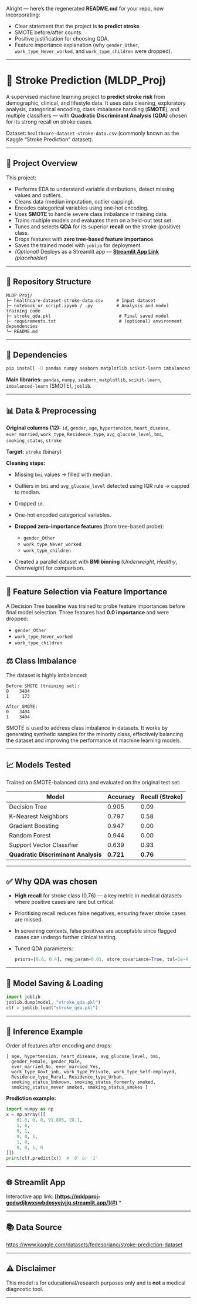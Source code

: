 Alright — here’s the regenerated **README.md** for your repo,
now incorporating:

* Clear statement that the project is **to predict stroke**.
* SMOTE before/after counts.
* Positive justification for choosing QDA.
* Feature importance explanation (why `gender_Other`, `work_type_Never_worked`, and `work_type_children` were dropped).

---

# 🧠 Stroke Prediction (MLDP\_Proj)

A supervised machine learning project to **predict stroke risk** from demographic, clinical, and lifestyle data.
It uses data cleaning, exploratory analysis, categorical encoding, class imbalance handling (**SMOTE**), and multiple classifiers — with **Quadratic Discriminant Analysis (QDA)** chosen for its strong recall on stroke cases.

Dataset: `healthcare-dataset-stroke-data.csv` (commonly known as the Kaggle “Stroke Prediction” dataset).

---

## 🚀 Project Overview

This project:

* Performs EDA to understand variable distributions, detect missing values and outliers.
* Cleans data (median imputation, outlier capping).
* Encodes categorical variables using one-hot encoding.
* Uses **SMOTE** to handle severe class imbalance in training data.
* Trains multiple models and evaluates them on a held-out test set.
* Tunes and selects **QDA** for its superior **recall** on the stroke (positive) class.
* Drops features with **zero tree-based feature importance**.
* Saves the trained model with `joblib` for deployment.
* *(Optional)* Deploys as a Streamlit app — **[Streamlit App Link](#)** *(placeholder)*

---

## 📂 Repository Structure

```
MLDP_Proj/
├─ healthcare-dataset-stroke-data.csv     # Input dataset
├─ notebook_or_script.ipynb / .py         # Analysis and model training code
├─ stroke_qda.pkl                          # Final saved model
├─ requirements.txt                        # (optional) environment dependencies
└─ README.md
```

---

## 🧰 Dependencies

```bash
pip install -U pandas numpy seaborn matplotlib scikit-learn imbalanced-learn joblib
```

**Main libraries:**
`pandas`, `numpy`, `seaborn`, `matplotlib`, `scikit-learn`, `imbalanced-learn` (SMOTE), `joblib`.

---

## 📊 Data & Preprocessing

**Original columns (12):**
`id`, `gender`, `age`, `hypertension`, `heart_disease`, `ever_married`, `work_type`, `Residence_type`, `avg_glucose_level`, `bmi`, `smoking_status`, `stroke`

**Target:** `stroke` (binary)

**Cleaning steps:**

* Missing `bmi` values → filled with median.
* Outliers in `bmi` and `avg_glucose_level` detected using IQR rule → capped to median.
* Dropped `id`.
* One-hot encoded categorical variables.
* **Dropped zero-importance features** (from tree-based probe):

  * `gender_Other`
  * `work_type_Never_worked`
  * `work_type_children`
* Created a parallel dataset with **BMI binning** (*Underweight*, *Healthy*, *Overweight*) for comparison.

---
## 🔎 Feature Selection via Feature Importance

A Decision Tree baseline was trained to probe feature importances before final model selection. Three features had **0.0 importance** and were dropped:

* `gender_Other`
* `work_type_Never_worked`
* `work_type_children`

## ⚖️ Class Imbalance

The dataset is highly imbalanced:

```
Before SMOTE (training set):
0    3404
1     173

After SMOTE:
0    3404
1    3404
```

 SMOTE is used to address class imbalance in datasets. It works by generating synthetic samples for the minority class, effectively balancing the dataset and improving the performance of machine learning models. 

---

## 📈 Models Tested

Trained on SMOTE-balanced data and evaluated on the original test set:

| Model                               | Accuracy  | Recall (Stroke) |
| ----------------------------------- | --------- | --------------- |
| Decision Tree                       | 0.905     | 0.09            |
| K-Nearest Neighbors                 | 0.797     | 0.58            |
| Gradient Boosting                   | 0.947     | 0.00            |
| Random Forest                       | 0.944     | 0.00            |
| Support Vector Classifier           | 0.639     | 0.93            |
| **Quadratic Discriminant Analysis** | **0.721** | **0.76**        |

---

## ✅ Why QDA was chosen

* **High recall** for stroke class (0.76) — a key metric in medical datasets where positive cases are rare but critical.
* Prioritising recall reduces false negatives, ensuring fewer stroke cases are missed.
* In screening contexts, false positives are acceptable since flagged cases can undergo further clinical testing.
* Tuned QDA parameters:

  ```python
  priors=[0.6, 0.4], reg_param=0.01, store_covariance=True, tol=1e-4
  ```

---



## 💾 Model Saving & Loading

```python
import joblib
joblib.dump(model, "stroke_qda.pkl")
clf = joblib.load("stroke_qda.pkl")
```

---

## 🔮 Inference Example

Order of features after encoding and drops:

```
[ age, hypertension, heart_disease, avg_glucose_level, bmi,
  gender_Female, gender_Male,
  ever_married_No, ever_married_Yes,
  work_type_Govt_job, work_type_Private, work_type_Self-employed,
  Residence_type_Rural, Residence_type_Urban,
  smoking_status_Unknown, smoking_status_formerly smoked,
  smoking_status_never smoked, smoking_status_smokes ]
```

**Prediction example:**

```python
import numpy as np
x = np.array([[
    61.0, 0, 0, 91.885, 28.1,
    1, 0,
    0, 1,
    0, 0, 1,
    1, 0,
    0, 0, 1, 0
]])
print(clf.predict(x))  # '0' or '1'
```

---

## 🌐 Streamlit App

Interactive app link: **[https://mldpproj-gcdwdjkwxswbdosyejvjjq.streamlit.app/](#)** *

---

## 📚 Data Source

https://www.kaggle.com/datasets/fedesoriano/stroke-prediction-dataset

---

## ⚠️ Disclaimer

This model is for educational/research purposes only and is **not** a medical diagnostic tool.

---

